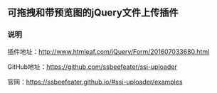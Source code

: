 可拖拽和带预览图的jQuery文件上传插件
---
### 说明
插件地址：http://www.htmleaf.com/jQuery/Form/201607033680.html

GitHub地址：https://github.com/ssbeefeater/ssi-uploader

官网：https://ssbeefeater.github.io/#ssi-uploader/examples